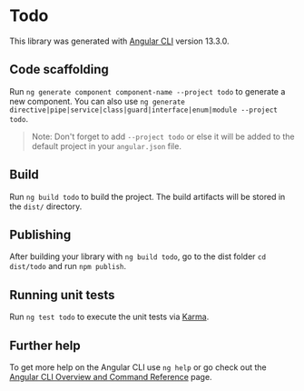 # Todo

This library was generated with [Angular CLI](https://github.com/angular/angular-cli) version 13.3.0.

## Code scaffolding

Run `ng generate component component-name --project todo` to generate a new component. You can also use `ng generate directive|pipe|service|class|guard|interface|enum|module --project todo`.
> Note: Don't forget to add `--project todo` or else it will be added to the default project in your `angular.json` file. 

## Build

Run `ng build todo` to build the project. The build artifacts will be stored in the `dist/` directory.

## Publishing

After building your library with `ng build todo`, go to the dist folder `cd dist/todo` and run `npm publish`.

## Running unit tests

Run `ng test todo` to execute the unit tests via [Karma](https://karma-runner.github.io).

## Further help

To get more help on the Angular CLI use `ng help` or go check out the [Angular CLI Overview and Command Reference](https://angular.io/cli) page.
